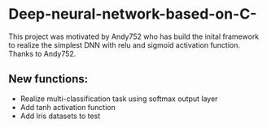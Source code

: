 # Deep-neural-network-based-on-C-

This project was motivated by Andy752 who has build the inital framework to realize the simplest DNN with relu and sigmoid activation function. Thanks to Andy752.

## New functions:
* Realize multi-classification task using softmax output layer
* Add tanh activation function
* Add Iris datasets to test